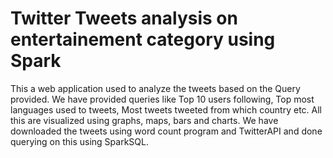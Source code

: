 # Twitter Tweets analysis on entertainement category using Spark
This a web application used to analyze the tweets based on the Query provided. We have provided queries like Top 10 users following, Top most languages used to tweets, Most tweets tweeted from which country etc. All this are visualized using graphs, maps, bars and charts. We have downloaded the tweets using word count program and TwitterAPI and done querying on this using SparkSQL.
